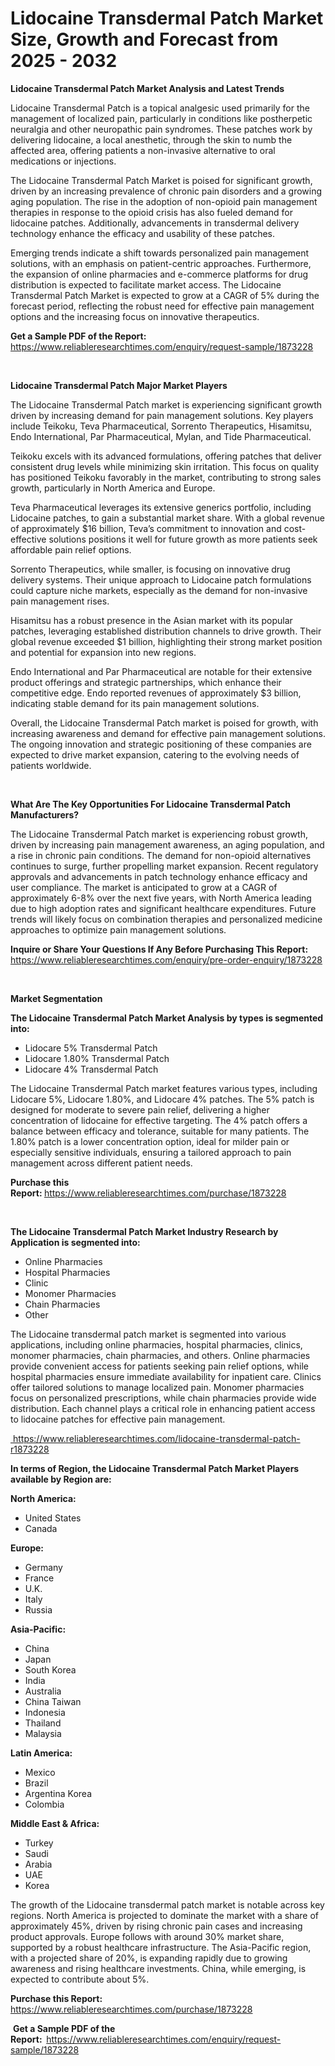 <p><h1>Lidocaine Transdermal Patch Market Size, Growth and Forecast from 2025 - 2032</h1></p><p><strong>Lidocaine Transdermal Patch Market Analysis and Latest Trends</strong></p>
<p><p>Lidocaine Transdermal Patch is a topical analgesic used primarily for the management of localized pain, particularly in conditions like postherpetic neuralgia and other neuropathic pain syndromes. These patches work by delivering lidocaine, a local anesthetic, through the skin to numb the affected area, offering patients a non-invasive alternative to oral medications or injections.</p><p>The Lidocaine Transdermal Patch Market is poised for significant growth, driven by an increasing prevalence of chronic pain disorders and a growing aging population. The rise in the adoption of non-opioid pain management therapies in response to the opioid crisis has also fueled demand for lidocaine patches. Additionally, advancements in transdermal delivery technology enhance the efficacy and usability of these patches.</p><p>Emerging trends indicate a shift towards personalized pain management solutions, with an emphasis on patient-centric approaches. Furthermore, the expansion of online pharmacies and e-commerce platforms for drug distribution is expected to facilitate market access. The Lidocaine Transdermal Patch Market is expected to grow at a CAGR of 5% during the forecast period, reflecting the robust need for effective pain management options and the increasing focus on innovative therapeutics.</p></p>
<p><strong>Get a Sample PDF of the Report:&nbsp;</strong> <a href="https://www.reliableresearchtimes.com/enquiry/request-sample/1873228?utm_campaign=3738&utm_medium=2&utm_source=Github&utm_content=ia&utm_term=19042025&utm_id=lidocaine-transdermal-patch">https://www.reliableresearchtimes.com/enquiry/request-sample/1873228</a></p>
<p>&nbsp;</p>
<p><strong>Lidocaine Transdermal Patch Major Market Players</strong></p>
<p><p>The Lidocaine Transdermal Patch market is experiencing significant growth driven by increasing demand for pain management solutions. Key players include Teikoku, Teva Pharmaceutical, Sorrento Therapeutics, Hisamitsu, Endo International, Par Pharmaceutical, Mylan, and Tide Pharmaceutical.</p><p>Teikoku excels with its advanced formulations, offering patches that deliver consistent drug levels while minimizing skin irritation. This focus on quality has positioned Teikoku favorably in the market, contributing to strong sales growth, particularly in North America and Europe.</p><p>Teva Pharmaceutical leverages its extensive generics portfolio, including Lidocaine patches, to gain a substantial market share. With a global revenue of approximately $16 billion, Teva’s commitment to innovation and cost-effective solutions positions it well for future growth as more patients seek affordable pain relief options.</p><p>Sorrento Therapeutics, while smaller, is focusing on innovative drug delivery systems. Their unique approach to Lidocaine patch formulations could capture niche markets, especially as the demand for non-invasive pain management rises.</p><p>Hisamitsu has a robust presence in the Asian market with its popular patches, leveraging established distribution channels to drive growth. Their global revenue exceeded $1 billion, highlighting their strong market position and potential for expansion into new regions.</p><p>Endo International and Par Pharmaceutical are notable for their extensive product offerings and strategic partnerships, which enhance their competitive edge. Endo reported revenues of approximately $3 billion, indicating stable demand for its pain management solutions.</p><p>Overall, the Lidocaine Transdermal Patch market is poised for growth, with increasing awareness and demand for effective pain management solutions. The ongoing innovation and strategic positioning of these companies are expected to drive market expansion, catering to the evolving needs of patients worldwide.</p></p>
<p>&nbsp;</p>
<p><strong>What Are The Key Opportunities For Lidocaine Transdermal Patch Manufacturers?</strong></p>
<p><p>The Lidocaine Transdermal Patch market is experiencing robust growth, driven by increasing pain management awareness, an aging population, and a rise in chronic pain conditions. The demand for non-opioid alternatives continues to surge, further propelling market expansion. Recent regulatory approvals and advancements in patch technology enhance efficacy and user compliance. The market is anticipated to grow at a CAGR of approximately 6-8% over the next five years, with North America leading due to high adoption rates and significant healthcare expenditures. Future trends will likely focus on combination therapies and personalized medicine approaches to optimize pain management solutions.</p></p>
<p><strong>Inquire or Share Your Questions If Any Before Purchasing This Report:</strong> <a href="https://www.reliableresearchtimes.com/enquiry/pre-order-enquiry/1873228?utm_campaign=3738&utm_medium=2&utm_source=Github&utm_content=ia&utm_term=19042025&utm_id=lidocaine-transdermal-patch">https://www.reliableresearchtimes.com/enquiry/pre-order-enquiry/1873228</a></p>
<p>&nbsp;</p>
<p><strong>Market Segmentation</strong></p>
<p><strong>The Lidocaine Transdermal Patch Market Analysis by types is segmented into:</strong></p>
<p><ul><li>Lidocare 5% Transdermal Patch</li><li>Lidocare 1.80% Transdermal Patch</li><li>Lidocare 4% Transdermal Patch</li></ul></p>
<p><p>The Lidocaine Transdermal Patch market features various types, including Lidocare 5%, Lidocare 1.80%, and Lidocare 4% patches. The 5% patch is designed for moderate to severe pain relief, delivering a higher concentration of lidocaine for effective targeting. The 4% patch offers a balance between efficacy and tolerance, suitable for many patients. The 1.80% patch is a lower concentration option, ideal for milder pain or especially sensitive individuals, ensuring a tailored approach to pain management across different patient needs.</p></p>
<p><strong>Purchase this Report:&nbsp;</strong><a href="https://www.reliableresearchtimes.com/purchase/1873228?utm_campaign=3738&utm_medium=2&utm_source=Github&utm_content=ia&utm_term=19042025&utm_id=lidocaine-transdermal-patch">https://www.reliableresearchtimes.com/purchase/1873228</a></p>
<p>&nbsp;</p>
<p><strong>The Lidocaine Transdermal Patch Market Industry Research by Application is segmented into:</strong></p>
<p><ul><li>Online Pharmacies</li><li>Hospital Pharmacies</li><li>Clinic</li><li>Monomer Pharmacies</li><li>Chain Pharmacies</li><li>Other</li></ul></p>
<p><p>The Lidocaine transdermal patch market is segmented into various applications, including online pharmacies, hospital pharmacies, clinics, monomer pharmacies, chain pharmacies, and others. Online pharmacies provide convenient access for patients seeking pain relief options, while hospital pharmacies ensure immediate availability for inpatient care. Clinics offer tailored solutions to manage localized pain. Monomer pharmacies focus on personalized prescriptions, while chain pharmacies provide wide distribution. Each channel plays a critical role in enhancing patient access to lidocaine patches for effective pain management.</p></p>
<p><a href="https://www.reliableresearchtimes.com/lidocaine-transdermal-patch-r1873228?utm_campaign=3738&utm_medium=2&utm_source=Github&utm_content=ia&utm_term=19042025&utm_id=lidocaine-transdermal-patch">&nbsp;https://www.reliableresearchtimes.com/lidocaine-transdermal-patch-r1873228</a></p>
<p><strong>In terms of Region, the Lidocaine Transdermal Patch Market Players available by Region are:</strong></p>
<p>
    <p> <strong> North America: </strong>
        <ul>
            <li>United States</li>
            <li>Canada</li>
        </ul>
        </p> 
    <p> <strong> Europe: </strong>
        <ul>
            <li>Germany</li>
            <li>France</li>
            <li>U.K.</li>
            <li>Italy</li>
            <li>Russia</li>
        </ul>
        </p> 
    <p> <strong> Asia-Pacific: </strong>
        <ul>
            <li>China</li>
            <li>Japan</li>
            <li>South Korea</li>
            <li>India</li>
            <li>Australia</li>
            <li>China Taiwan</li>
            <li>Indonesia</li>
            <li>Thailand</li>
            <li>Malaysia</li>
        </ul>
        </p> 
    <p> <strong> Latin America: </strong>
        <ul>
            <li>Mexico</li>
            <li>Brazil</li>
            <li>Argentina Korea</li>
            <li>Colombia</li>
        </ul>
        </p> 
    <p> <strong> Middle East & Africa: </strong>
        <ul>
            <li>Turkey</li>
            <li>Saudi</li>
            <li>Arabia</li>
            <li>UAE</li>
            <li>Korea</li>
        </ul>
    </p>
    </p>
<p><p>The growth of the Lidocaine transdermal patch market is notable across key regions. North America is projected to dominate the market with a share of approximately 45%, driven by rising chronic pain cases and increasing product approvals. Europe follows with around 30% market share, supported by a robust healthcare infrastructure. The Asia-Pacific region, with a projected share of 20%, is expanding rapidly due to growing awareness and rising healthcare investments. China, while emerging, is expected to contribute about 5%.</p></p>
<p><strong>Purchase this Report: </strong><a href="https://www.reliableresearchtimes.com/purchase/1873228?utm_campaign=3738&utm_medium=2&utm_source=Github&utm_content=ia&utm_term=19042025&utm_id=lidocaine-transdermal-patch">https://www.reliableresearchtimes.com/purchase/1873228</a></p>
<p>&nbsp;<strong>Get a Sample PDF of the Report:&nbsp;&nbsp;</strong><a href="https://www.reliableresearchtimes.com/enquiry/request-sample/1873228?utm_campaign=3738&utm_medium=2&utm_source=Github&utm_content=ia&utm_term=19042025&utm_id=lidocaine-transdermal-patch">https://www.reliableresearchtimes.com/enquiry/request-sample/1873228</a></p>
<p><strong></strong></p>
<p><p></p><p></p><p></p></p>